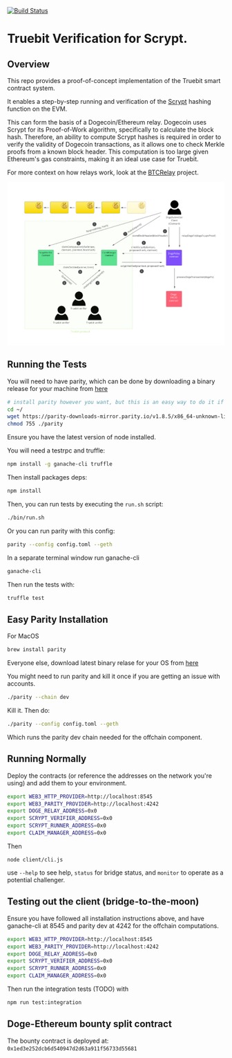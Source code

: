 [![Build Status](https://travis-ci.org/TrueBitFoundation/scrypt-interactive.svg?branch=master)](https://travis-ci.org/TrueBitFoundation/scrypt-interactive)

# Truebit Verification for Scrypt.

## Overview

This repo provides a proof-of-concept implementation of the Truebit smart contract system.<br/>

It enables a step-by-step running and verification of the [Scrypt](https://en.wikipedia.org/wiki/Scrypt) hashing function on the EVM.<br/>

This can form the basis of a Dogecoin/Ethereum relay. Dogecoin uses Scrypt for its Proof-of-Work algorithm, specifically to calculate the block hash. Therefore, an ability to compute Scrypt hashes is required in order to verify the validity of Dogecoin transactions, as it allows one to check Merkle proofs from a known block header. This computation is too large given Ethereum's gas constraints, making it an ideal use case for Truebit.<br/>

For more context on how relays work, look at the [BTCRelay](https://github.com/ethereum/btcrelay) project.<br/>

![Protocol Schematic](./doge-eth.png)

## Running the Tests

You will need to have parity, which can be done by downloading a binary release for your machine from [here](https://github.com/paritytech/parity/releases)

```bash
# install parity however you want, but this is an easy way to do it if you're on a mac
cd ~/
wget https://parity-downloads-mirror.parity.io/v1.8.5/x86_64-unknown-linux-gnu/parity
chmod 755 ./parity
```

Ensure you have the latest version of node installed.

You will need a testrpc and truffle:
```bash
npm install -g ganache-cli truffle
```

Then install packages deps:
```bash
npm install
```

Then, you can run tests by executing the `run.sh` script:
```bash
./bin/run.sh
```

Or you can run parity with this config:

```bash
parity --config config.toml --geth
```

In a separate terminal window run ganache-cli
```bash
ganache-cli
```

Then run the tests with:
```bash
truffle test
```

## Easy Parity Installation

For MacOS

```bash
brew install parity
```

Everyone else, download latest binary relase for your OS from [here](https://github.com/paritytech/parity/releases)

You might need to run parity and kill it once if you are getting an issue with accounts.

```bash
./parity --chain dev
```

Kill it. Then do:

```bash
./parity --config config.toml --geth
```

Which runs the parity dev chain needed for the offchain component.

## Running Normally

Deploy the contracts (or reference the addresses on the network you're using) and add them to your environment.

```bash
export WEB3_HTTP_PROVIDER=http://localhost:8545
export WEB3_PARITY_PROVIDER=http://localhost:4242
export DOGE_RELAY_ADDRESS=0x0
export SCRYPT_VERIFIER_ADDRESS=0x0
export SCRYPT_RUNNER_ADDRESS=0x0
export CLAIM_MANAGER_ADDRESS=0x0
```

Then

```
node client/cli.js
```

use `--help` to see help, `status` for bridge status, and `monitor` to operate as a potential challenger.

## Testing out the client (bridge-to-the-moon)

Ensure you have followed all installation instructions above, and have ganache-cli at 8545 and parity dev at 4242 for the offchain computations.

```bash
export WEB3_HTTP_PROVIDER=http://localhost:8545
export WEB3_PARITY_PROVIDER=http://localhost:4242
export DOGE_RELAY_ADDRESS=0x0
export SCRYPT_VERIFIER_ADDRESS=0x0
export SCRYPT_RUNNER_ADDRESS=0x0
export CLAIM_MANAGER_ADDRESS=0x0
```

Then run the integration tests (TODO) with

```bash
npm run test:integration
```

## Doge-Ethereum bounty split contract

 The bounty contract is deployed at: `0x1ed3e252dcb6d540947d2d63a911f56733d55681`
